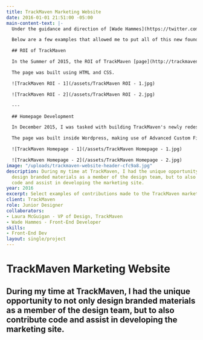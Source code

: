 ```yaml
---
title: TrackMaven Marketing Website
date: 2016-01-01 21:51:00 -05:00
main-content-text: |-
  Under the guidance and direction of [Wade Hammes](https://twitter.com/whammes), TrackMaven's sole front-end developer at the time; I was able to gain hands-on experience working with HTML5, CSS3, jQuery, PHP as well as Wordpress. In addition to gaining experience in the skills listed above, I was introduced to Gulp, a build tool that helps accelerate and automate the development process.

  Below are a few examples that allowed me to put all of this new found knowledge to the test:

  ## ROI of TrackMaven

  In the Summer of 2015, the ROI of TrackMaven [page](http://trackmaven.com/roi-of-trackmaven/) was added to the marketing site. Working alongside the marketing department, the purpose of this page was to show the ROI and benefits of using TrackMaven in a clear, concise landing page.

  The page was built using HTML and CSS.

  ![TrackMaven ROI - 1](/assets/TrackMaven ROI - 1.jpg)

  ![TrackMaven ROI - 2](/assets/TrackMaven ROI - 2.jpg)

  ---

  ## Homepage Development

  In December 2015, I was tasked with building TrackMaven's newly redesigned [homepage](http://trackmaven.com/). The redesign was led by [Laura McGuigan](https://twitter.com/grafxnerd) and the purpose of the redesign was to better land potential customers using updated copy, that better explained how TrackMaven could be beneficial for their companies.

  The page was built inside Wordpress, making use of Advanced Custom Fields as well as PHP, CSS, JS, jQuery.

  ![TrackMaven Homepage - 1](/assets/TrackMaven Homepage - 1.jpg)

  ![TrackMaven Homepage - 2](/assets/TrackMaven Homepage - 2.jpg)
image: "/uploads/trackmaven-website-header-cfc9a8.jpg"
description: During my time at TrackMaven, I had the unique opportunity to not only
  design branded materials as a member of the design team, but to also contribute
  code and assist in developing the marketing site.
year: 2016
excerpt: Select examples of contributions made to the TrackMaven marketing site.
client: TrackMaven
role: Junior Designer
collaborators:
- Laura McGuigan - VP of Design, TrackMaven
- Wade Hammes - Front-End Developer
skills:
- Front-End Dev
layout: single/project
---
```


# TrackMaven Marketing Website

## During my time at TrackMaven, I had the unique opportunity to not only design branded materials as a member of the design team, but to also contribute code and assist in developing the marketing site.